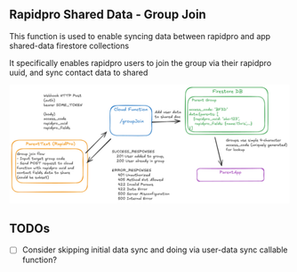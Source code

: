 ## Rapidpro Shared Data - Group Join

This function is used to enable syncing data between rapidpro and app shared-data firestore collections

It specifically enables rapidpro users to join the group via their rapidpro uuid, and sync contact data to shared

![alt text](image.png)

## TODOs

- [ ] Consider skipping initial data sync and doing via user-data sync callable function?
